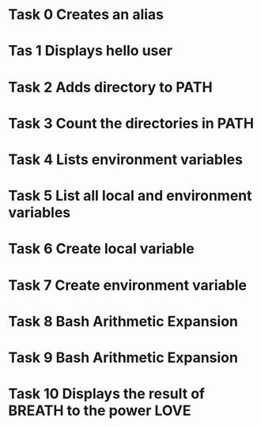 # Task 0 Creates an alias
# Tas 1 Displays hello user
# Task 2 Adds directory to PATH
# Task 3 Count the directories in PATH
# Task 4 Lists environment variables
# Task 5 List all local and environment variables
# Task 6 Create local variable
# Task 7 Create environment variable
# Task 8 Bash Arithmetic Expansion
# Task 9 Bash Arithmetic Expansion
# Task 10 Displays the result of BREATH to the power LOVE
